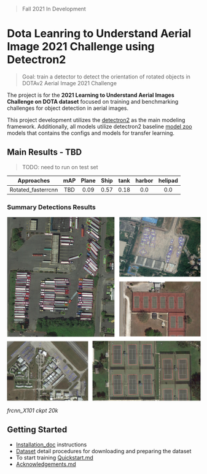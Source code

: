 > Fall 2021 In Development

# Dota Leanring to Understand Aerial Image 2021 Challenge using Detectron2

> Goal: train a detector to detect the orientation of rotated objects in DOTAv2 Aerial Image 2021 Challenge

The project is for the __2021 Learning to Understand Aerial Images Challenge on DOTA dataset__ focused on training and benchmarking challenges for object detection in aerial images. 

This project development utilizes the [detectron2](https://github.com/facebookresearch/detectron2) as the main modeling framework. Additionally, all models utilize detectron2 baseline [model zoo](https://github.com/facebookresearch/detectron2/blob/master/MODEL_ZOO.md) models that contains the configs and models for transfer learning.

## Main Results - TBD

> TODO: need to run on test set

| Approaches                    | mAP | Plane | Ship | tank | harbor | helipad |
|------------                   |:---:|:-----:|:----:|:--:|:---:|:--:|
|Rotated_fasterrcnn  |TBD |    0.09| 0.57 | 0.18 | 0.0 | 0.0 |

### Summary Detections Results

![](docs/media/20k_dotav2_1024split_val_080421_dotatrainval_devkit_frcnn_X101_nc24x01.png)

_frcnn_X101 ckpt 20k_

## Getting Started

* [Installation_doc](docs/01_Installation.md) instructions
* [Dataset](docs/02_Dataset_Details.md) detail procedures for downloading and preparing the dataset
* To start training [Quickstart.md](docs/03_Quickstart.md)
* [Acknowledgements.md](docs/Acknowledgements.md)

